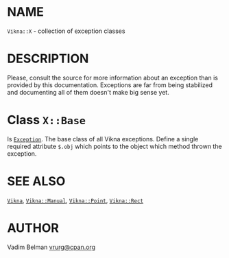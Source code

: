 NAME
====



`Vikna::X` - collection of exception classes

DESCRIPTION
===========



Please, consult the source for more information about an exception than is provided by this documentation. Exceptions are far from being stabilized and documenting all of them doesn't make big sense yet.

Class `X::Base`
===============

Is [`Exception`](https://docs.raku.org/type/Exception). The base class of all Vikna exceptions. Define a single required attribute `$.obj` which points to the object which method thrown the exception.

SEE ALSO
========

[`Vikna`](https://github.com/vrurg/raku-Vikna/blob/v0.0.2/docs/md/Vikna.md), [`Vikna::Manual`](https://github.com/vrurg/raku-Vikna/blob/v0.0.2/docs/md/Vikna/Manual.md), [`Vikna::Point`](https://github.com/vrurg/raku-Vikna/blob/v0.0.2/docs/md/Vikna/Point.md), [`Vikna::Rect`](https://github.com/vrurg/raku-Vikna/blob/v0.0.2/docs/md/Vikna/Rect.md)

AUTHOR
======

Vadim Belman <vrurg@cpan.org>

